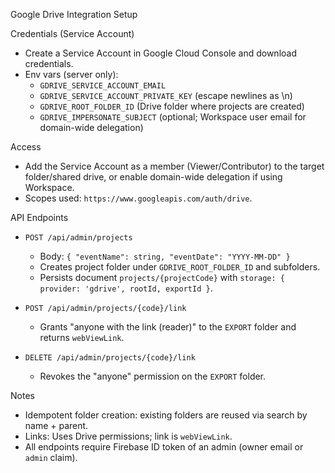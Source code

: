 Google Drive Integration Setup

Credentials (Service Account)

- Create a Service Account in Google Cloud Console and download credentials.
- Env vars (server only):
  - `GDRIVE_SERVICE_ACCOUNT_EMAIL`
  - `GDRIVE_SERVICE_ACCOUNT_PRIVATE_KEY` (escape newlines as \n)
  - `GDRIVE_ROOT_FOLDER_ID` (Drive folder where projects are created)
  - `GDRIVE_IMPERSONATE_SUBJECT` (optional; Workspace user email for domain-wide delegation)

Access

- Add the Service Account as a member (Viewer/Contributor) to the target folder/shared drive, or enable domain-wide delegation if using Workspace.
- Scopes used: `https://www.googleapis.com/auth/drive`.

API Endpoints

- `POST /api/admin/projects`
  - Body: `{ "eventName": string, "eventDate": "YYYY-MM-DD" }`
  - Creates project folder under `GDRIVE_ROOT_FOLDER_ID` and subfolders.
  - Persists document `projects/{projectCode}` with `storage: { provider: 'gdrive', rootId, exportId }`.

- `POST /api/admin/projects/{code}/link`
  - Grants "anyone with the link (reader)" to the `EXPORT` folder and returns `webViewLink`.

- `DELETE /api/admin/projects/{code}/link`
  - Revokes the "anyone" permission on the `EXPORT` folder.

Notes

- Idempotent folder creation: existing folders are reused via search by name + parent.
- Links: Uses Drive permissions; link is `webViewLink`.
- All endpoints require Firebase ID token of an admin (owner email or `admin` claim).
